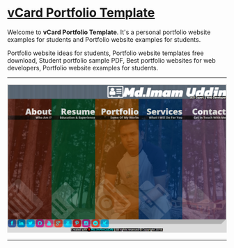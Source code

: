 # <a href='https://imamuddinwp.github.io/vCard-Portfolio-Template/'>vCard Portfolio Template</a>
<p>Welcome to <strong>vCard Portfolio Template</strong>. It's a personal portfolio website examples for students and Portfolio website examples for students.</p>
<p>Portfolio website ideas for students, Portfolio website templates free download, Student portfolio sample PDF, Best portfolio websites for web developers, Portfolio website examples for students.</p>
<hr>
<a href="https://imamuddinwp.com/2024/02/whatsapp-chat-html-code-for-website.html" target="_blank"> <img src="https://github.com/imamuddinwp/vCard-Portfolio-Template/blob/main/vcard-portfolio-website-imamuddinwp.png" alt="vcard-portfolio-website-imamuddinwp" /></a>
<hr>
